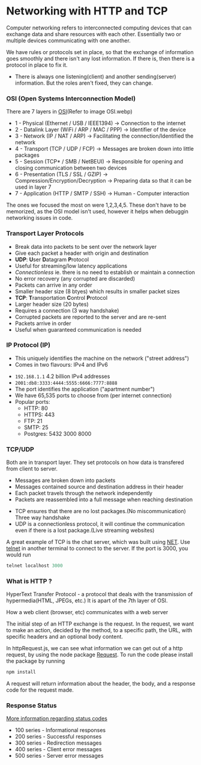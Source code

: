 # Networking with HTTP and TCP
Computer networking refers to interconnected computing devices that can exchange data and share resources with each other. Essentially two or multiple devices communicating with one another.


We have rules or protocols set in place, so that the exchange of information goes smoothly and there isn't any lost information. If there is, then there is a protocol in place to fix it.


- There is always one listening(client) and another sending(server) information. But the roles aren't fixed, they can change.


### OSI (Open Systems Interconnection Model)
There are 7 layers in [OSI](https://www.cloudflare.com/learning/ddos/glossary/open-systems-interconnection-model-osi/)(Refer to image OSI.webp)
- 1 - Physical (Ethernet / USB / IEEE1394) -> Connection to the internet
- 2 - Datalink Layer (WiFi / ARP / MAC / PPP) -> Identifier of the device
- 3 - Network (IP / NAT / ARP) -> Facilitating the connection/Identified the network
- 4 - Transport (TCP / UDP / FCP) -> Messages are broken down into little packages
- 5 - Session (TCP\* / SMB / NetBEUI) -> Responsible for opening and closing communication between two devices
- 6 - Presentation (TLS / SSL / GZIP) -> Compression/Encryption/Decryption -> Preparing data so that it can be used in layer 7
- 7 - Application (HTTP / SMTP / SSH) -> Human - Computer interaction

The ones we focused the most on were 1,2,3,4,5. These don't have to be memorized, as the OSI model isn't used, however it helps when debuggin networking issues in code.

### Transport Layer Protocols
- Break data into packets to be sent over the network layer
- Give each packet a header with origin and destination
- **UDP**: **U**ser **D**atagram **P**rotocol
- Useful for streaming/low latency applications
- _Connectionless_ ie. there is no need to establish or maintain a connection
- No error recovery (any corrupted are discarded)
- Packets can arrive in any order
- Smaller header size (8 btyes) which results in smaller packet sizes
- **TCP**: **T**ransportation **C**ontrol **P**rotocol
 - Larger header size (20 bytes)
 - Requires a connection (3 way handshake)
 - Corrupted packets are reported to the server and are re-sent
 - Packets arrive in order
 - Useful when guaranteed communication is needed

 ### IP Protocol (IP)
 - This uniquely identifies the machine on the network ("street address")
 - Comes in two flavours: IPv4 and IPv6
 * `192.168.1.1` 4.2 billion IPv4 addresses
 * `2001:db8:3333:4444:5555:6666:7777:8888` 
 * The port identifies the application ("apartment number")
 * We have 65,535 ports to choose from (per internet connection)
 * Popular ports:
    * HTTP: 80
    * HTTPS: 443
    * FTP: 21
    * SMTP: 25
    * Postgres: 5432
3000
8000

### TCP/UDP

Both are in transport layer. They set protocols on how data is transfered from client to server.
* Messages are broken down into packets
* Messages contained source and destination address in their header
* Each packet travels through the network independently
* Packets are reassembled into a full message when reaching destination

- TCP ensures that there are no lost packages.(No miscommunication) Three way handshake
- UDP is a connectionless protocol, it will continue the communication even if there is a lost package.(Live streaming websites)

A great example of TCP is the chat server, which was built using [NET](https://nodejs.org/api/net.html). Use [telnet](https://www.techtarget.com/searchnetworking/definition/Telnet#:~:text=Telnet%20is%20a%20network%20protocol,protocol%20for%20creating%20remote%20sessions.) in another terminal to connect to the server. If the port is 3000, you would run 
```javascript
telnet localhost 3000
```

### What is HTTP ?
HyperText Transfer Protocol - a protocol that deals with the transmission of hypermedia(HTML, JPEGs, etc.) It is apart of the 7th layer of OSI.

How a web client (browser, etc) communicates with a web server

The initial step of an HTTP exchange is the request. In the request, we want to make an action, decided by the method, to a specific path, the URL, with specific headers and an optional body content.


In httpRequest.js, we can see what information we can get out of a http request, by using the node package [Request](https://www.npmjs.com/package/request). To run the code please install the package by running 
```javascript
npm install
```
A request will return information about the header, the body, and a response code for the request made.

### Response Status
[More information regarding status codes](https://developer.mozilla.org/en-US/docs/Web/HTTP/Status)
- 100 series - Informational responses
- 200 series - Successful responses
- 300 series - Redirection messages
- 400 series - Client error messages
- 500 series - Server error messages

